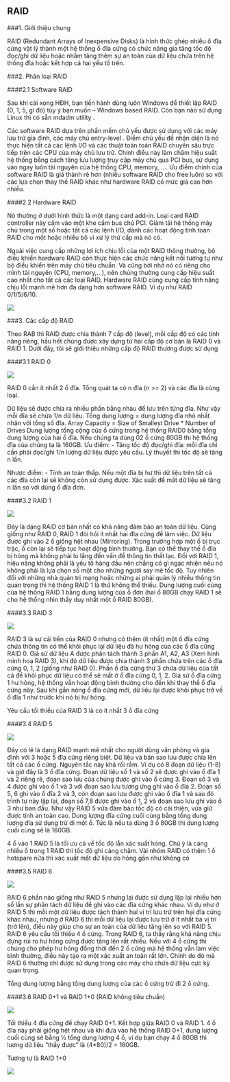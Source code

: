 ## RAID

###1. Giới thiệu chung

RAID (Redundant Arrays of Inexpensive Disks) là hình thức ghép nhiều ổ đĩa cứng vật lý thành một hệ thống ổ đĩa cứng có chức năng gia tăng tốc độ đọc/ghi dữ liệu hoặc nhằm tăng thêm sự an toàn của dữ liệu chứa trên hệ thống đĩa hoặc kết hợp cả hai yếu tố trên.

###2. Phân loại RAID

####2.1 Software RAID

Sau khi cài xong HĐH, bạn tiến hành dùng luôn Windows để thiết lập RAID (0, 1, 5, gì đó) tùy ý bạn muốn – Windows based RAID. Còn bạn nào sử dụng Linux thì có sẵn mdadm utility .

Các software RAID dựa trên phần mềm chủ yếu được sử dụng với các máy lưu trữ gia đình, các máy chủ entry-level . Điểm chủ yếu để nhận diện là nó thực hiện tất cả các lệnh I/O và các thuật toán toán RAID chuyên sâu trực tiếp trên các CPU của máy chủ lưu trữ. Chính điều này làm chậm hiệu suất hệ thống bằng cách tăng lưu lượng truy cập máy chủ qua PCI bus, sử dụng vào ngay luôn tài nguyên của hệ thống CPU, memory, .... Ưu điểm chính của software RAID là giá thành rẻ hơn (nhiều software RAID cho free luôn) so với các lựa chọn thay thế RAID khác như hardware RAID có mức giá cao hơn nhiều.

####2.2 Hardware RAID

Nó thường ở dưới hình thức là một dạng card add-in. Loại card RAID controller này cắm vào một khe cắm bus chủ PCI. Giảm tải hệ thống máy chủ trong một số hoặc tất cả các lệnh I/O, dành các hoạt động tính toán RAID cho một hoặc nhiều bộ vi xử lý thứ cấp mà nó có.

Ngoài việc cung cấp những lợi ích chịu lỗi của một RAID thông thường, bộ điều khiển hardware RAID còn thực hiện các chức năng kết nối tương tự như bộ điều khiển trên máy chủ tiêu chuẩn. Và cũng bởi nhờ nó có riêng cho mình tài nguyên (CPU, memory,...), nên chúng thường cung cấp hiệu suất cao nhất cho tất cả các loại RAID. Hardware RAID cũng cung cấp tính năng chịu lỗi mạnh mẽ hơn đa dạng hơn software RAID. Ví dụ như RAID 0/1/5/6/10. 

<img src="http://imgur.com/A4y7yod">

###3. Các cấp độ RAID

Theo RAB thì RAID được chia thành 7 cấp độ (level), mỗi cấp độ có các tính năng riêng, hầu hết chúng được xây dựng từ hai cấp độ cơ bản là RAID 0 và RAID 1. Dưới đây, tôi sẽ giới thiệu những cấp độ RAID thường được sử dụng

####3.1 RAID 0

<img src="http://imgur.com/OFlgAvY">

RAID 0 cần ít nhất 2 ổ đĩa. Tổng quát ta có n đĩa (n >= 2) và các đĩa là cùng loại.

Dữ liệu sẽ được chia ra nhiều phần bằng nhau để lưu trên từng đĩa. Như vậy mỗi đĩa sẽ chứa 1/n dữ liệu. Tổng dung lượng = dung lượng đĩa nhỏ nhất nhân với tổng số đĩa. Array Capacity = Size of Smallest Drive * Number of Drives Dung lượng tổng cộng của ổ cứng trong hệ thống RAID0 bằng tổng dung lượng của hai ổ đĩa. Nếu chúng ta dùng 02 ổ cứng 80GB thì hệ thống đĩa của chúng ta là 160GB. Ưu điểm: - Tăng tốc độ đọc/ghi đĩa: mỗi đĩa chỉ cần phải đọc/ghi 1/n lượng dữ liệu được yêu cầu. Lý thuyết thì tốc độ sẽ tăng n lần.

Nhược điểm: - Tính an toàn thấp. Nếu một đĩa bị hư thì dữ liệu trên tất cả các đĩa còn lại sẽ không còn sử dụng được. Xác suất để mất dữ liệu sẽ tăng n lần so với dùng ổ đĩa đơn.

####3.2 RAID 1

<img src="http://i.imgur.com/ZE42imP.png">

Đây là dạng RAID cơ bản nhất có khả năng đảm bảo an toàn dữ liệu. Cũng giống như RAID 0, RAID 1 đòi hỏi ít nhất hai đĩa cứng để làm việc. Dữ liệu được ghi vào 2 ổ giống hệt nhau (Mirroring). Trong trường hợp một ổ bị trục trặc, ổ còn lại sẽ tiếp tục hoạt động bình thường. Bạn có thể thay thế ổ đĩa bị hỏng mà không phải lo lắng đến vấn đề thông tin thất lạc. Đối với RAID 1, hiệu năng không phải là yếu tố hàng đầu nên chẳng có gì ngạc nhiên nếu nó không phải là lựa chọn số một cho những người say mê tốc độ. Tuy nhiên đối với những nhà quản trị mạng hoặc những ai phải quản lý nhiều thông tin quan trọng thì hệ thống RAID 1 là thứ không thể thiếu. Dung lượng cuối cùng của hệ thống RAID 1 bằng dung lượng của ổ đơn (hai ổ 80GB chạy RAID 1 sẽ cho hệ thống nhìn thấy duy nhất một ổ RAID 80GB).

####3.3 RAID 3

<img src="http://i.imgur.com/D44MeGZ.png">

RAID 3 là sự cải tiến của RAID 0 nhưng có thêm (ít nhất) một ổ đĩa cứng chứa thông tin có thể khôi phục lại dữ liệu đã hư hỏng của các ổ đĩa cứng RAID 0. Giả sử dữ liệu A được phân tách thành 3 phần A1, A2, A3 (Xem hình minh hoạ RAID 3), khi đó dữ liệu được chia thành 3 phần chứa trên các ổ đĩa cứng 0, 1, 2 (giống như RAID 0). Phần ổ đĩa cứng thứ 3 chứa dữ liệu của tất cả để khôi phục dữ liệu có thể sẽ mất ở ổ đĩa cứng 0, 1, 2. Giả sử ổ đĩa cứng 1 hư hỏng, hệ thống vẫn hoạt động bình thường cho đến khi thay thế ổ đĩa cứng này. Sau khi gắn nóng ổ đĩa cứng mới, dữ liệu lại được khôi phục trở về ổ đĩa 1 như trước khi nó bị hư hỏng.

Yêu cầu tối thiểu của RAID 3 là có ít nhất 3 ổ đĩa cứng

####3.4 RAID 5

<img src="http://i.imgur.com/p3qEKgM.png">

Đây có lẽ là dạng RAID mạnh mẽ nhất cho người dùng văn phòng và gia đình với 3 hoặc 5 đĩa cứng riêng biệt. Dữ liệu và bản sao lưu được chia lên tất cả các ổ cứng. Nguyên tắc này khá rối rắm. Ví dụ có 8 đoạn dữ liệu (1-8) và giờ đây là 3 ổ đĩa cứng. Đoạn dữ liệu số 1 và số 2 sẽ được ghi vào ổ đĩa 1 và 2 riêng rẽ, đoạn sao lưu của chúng được ghi vào ổ cứng 3. Đoạn số 3 và 4 được ghi vào ổ 1 và 3 với đoạn sao lưu tương ứng ghi vào ổ đĩa 2. Đoạn số 5, 6 ghi vào ổ đĩa 2 và 3, còn đoạn sao lưu được ghi vào ổ đĩa 1 và sau đó trình tự này lặp lại, đoạn số 7,8 được ghi vào ổ 1, 2 và đoạn sao lưu ghi vào ổ 3 như ban đầu. Như vậy RAID 5 vừa đảm bảo tốc độ có cải thiện, vừa giữ được tính an toàn cao. Dung lượng đĩa cứng cuối cùng bằng tổng dung lượng đĩa sử dụng trừ đi một ổ. Tức là nếu ta dùng 3 ổ 80GB thì dung lượng cuối cùng sẽ là 160GB.

4 ổ vào 1 RAID 5 là tối ưu cả về tốc độ lẫn xác suất hỏng. Chú ý là càng nhiều ổ trong 1 RAID thì tốc độ ghi càng chậm. Vài nhóm RAID có thêm 1 ổ hotspare nữa thì xác xuất mất dữ liệu do hỏng gần như không có
 
####3.5 RAID 6
 
<img src="http://i.imgur.com/8XuBOMh.png">
 
RAID 6 phần nào giống như RAID 5 nhưng lại được sử dụng lặp lại nhiều hơn số lần sự phân tách dữ liệu để ghi vào các đĩa cứng khác nhau. Ví dụ như ở RAID 5 thì mỗi một dữ liệu được tách thành hai vị trí lưu trữ trên hai đĩa cứng khác nhau, nhưng ở RAID 6 thì mỗi dữ liệu lại được lưu trữ ở ít nhất ba vị trí (trở lên), điều này giúp cho sự an toàn của dữ liệu tăng lên so với RAID 5.
RAID 6 yêu cầu tối thiểu 4 ổ cứng. Trong RAID 6, ta thấy rằng khả năng chịu đựng rủi ro hư hỏng cứng được tăng lên rất nhiều. Nếu với 4 ổ cứng thì chúng cho phép hư hỏng đồng thời đến 2 ổ cứng mà hệ thống vẫn làm việc bình thường, điều này tạo ra một xác xuất an toàn rất lớn. Chính do đó mà RAID 6 thường chỉ được sử dụng trong các máy chủ chứa dữ liệu cực kỳ quan trọng.

Tổng dung lượng bằng tổng dung lượng của các ổ cứng trừ đi 2 ổ cứng.

####3.6 RAID 0+1 và RAID 1+0 (RAID không tiêu chuẩn)

<img src="http://i.imgur.com/rUATgZq.png">

Tối thiểu 4 đĩa cứng để chạy RAID 0+1. Kết hợp giữa RAID 0 và RAID 1. 4 ổ đĩa này phải giống hệt nhau và khi đưa vào hệ thống RAID 0+1, dung lượng cuối cùng sẽ bằng ½ tổng dung lượng 4 ổ, ví dụ bạn chạy 4 ổ 80GB thì lượng dữ liệu “thấy được” là (4*80)/2 = 160GB.

Tương tự là RAID 1+0

<img src="http://i.imgur.com/n6BDcHk.png">
